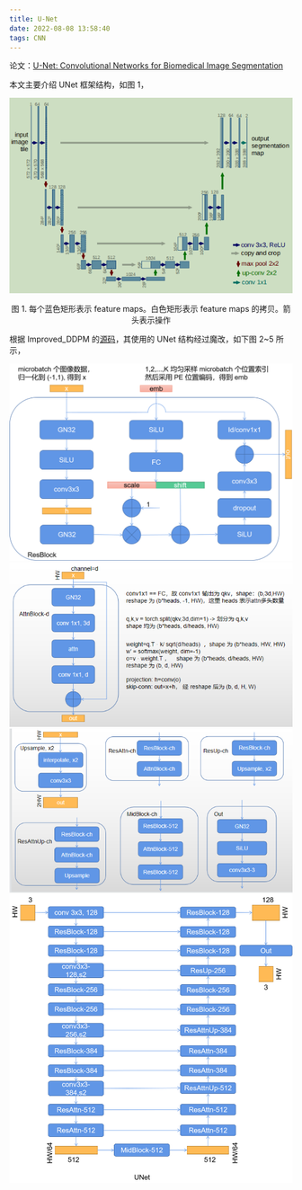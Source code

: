 ```yaml
---
title: U-Net
date: 2022-08-08 13:58:40
tags: CNN
---
```


论文：[U-Net: Convolutional Networks for Biomedical Image Segmentation](https://arxiv.org/abs/1505.04597)

本文主要介绍 UNet 框架结构，如图 1，

![](/images/diffusion_model/unet_1.png)

<center>图 1. 每个蓝色矩形表示 feature maps。白色矩形表示 feature maps 的拷贝。箭头表示操作</center>


根据 Improved_DDPM 的[源码](https://github.com/openai/improved-diffusion)，其使用的 UNet 结构经过魔改，如下图 2~5 所示，

![](/images/diffusion_model/unet_2.png)
![](/images/diffusion_model/unet_3.png)
![](/images/diffusion_model/unet_4.png)
![](/images/diffusion_model/unet_5.png)


